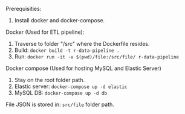 Prerequisities:
1. Install docker and docker-compose.

Docker (Used for ETL pipeline):
1. Traverse to folder "/src" where the Dockerfile resides.
2. Build:
`docker build -t r-data-pipeline .`
3. Run:
`docker run -it -v $(pwd)/file:/src/file/ r-data-pipeline`

Docker compose (Used for hosting MySQL and Elastic Server)
1. Stay on the root folder path.
2. Elastic server: `docker-compose up -d elastic`
3. MySQL DB: `docker-compose up -d db`

File JSON is stored in:
`src/file` folder path.